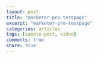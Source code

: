 ```yaml
---
layout: post
title: "marketer-pro-testpage"
excerpt: "marketer-pro-testpage"
categories: articles
tags: [sample-post, video]
comments: true
share: true
---
```

<div class="apester-media" data-media-id="5f4cbb9aba620135ffcc5650" height="350"></div><script async src="https://static.apester.com/js/sdk/latest/apester-sdk.js"></script>
